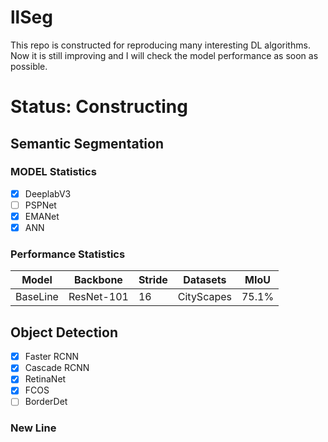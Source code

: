 # llSeg

This repo is constructed for reproducing many interesting DL algorithms. Now it is still improving and I will check the model performance as soon as possible.

# Status: Constructing

## Semantic Segmentation

### MODEL Statistics

- [x] DeeplabV3
- [ ] PSPNet
- [x] EMANet
- [x] ANN

### Performance Statistics

|Model| Backbone | Stride | Datasets | MIoU|
|-|-|-|-|-|
|BaseLine| ResNet-101|16| CityScapes |75.1%|

## Object Detection

- [x] Faster RCNN
- [x] Cascade RCNN
- [x] RetinaNet
- [x] FCOS
- [ ] BorderDet

### New Line